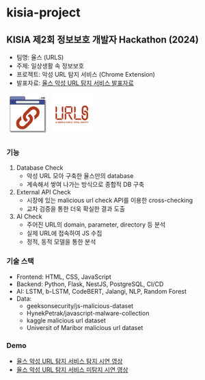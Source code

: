 # kisia-project

## KISIA 제2회 정보보호 개발자 Hackathon (2024)
- 팀명: 율스 (URLS)
- 주제: 일상생활 속 정보보호
- 프로젝트: 악성 URL 탐지 서비스 (Chrome Extension)
- 발표자료: [율스 악성 URL 탐지 서비스 발표자료](./assets/kisia%20hackathon%20발표자료.pdf)

<img src="./frontend/icon.png" width="100">
<img src="./frontend/image/text-logo.png" width="100">

### 기능
1. Database Check
   - 악성 URL 모아 구축한 율스만의 database
   - 계속해서 쌓여 나가는 방식으로 종합적 DB 구축
2. External API Check
   - 시장에 있는 malicious url check API를 이용한 cross-checking
   - 교차 검증을 통한 더욱 확실한 결과 도출
3. AI Check
   - 주어진 URL의 domain, parameter, directory 등 분석
   - 실제 URL에 접속하여 JS 수집
   - 정적, 동적 모델을 통한 분석

### 기술 스택
- Frontend: HTML, CSS, JavaScript
- Backend: Python, Flask, NestJS, PostgreSQL, CI/CD
- AI: LSTM, b-LSTM, CodeBERT, Jalangi, NLP, Random Forest
- Data:
  - geeksonsecurity/js-malicious-dataset
  - HynekPetrak/javascript-malware-collection
  - kaggle malicious url dataset
  - Universit of Maribor malicious url dataset

### Demo
- [율스 악성 URL 탐지 서비스 탐지 시연 영상](https://drive.google.com/file/d/1MR6lOnnYuWg-IO3W-muJ0djdQdglDErT/view?usp=drive_link)
- [율스 악성 URL 탐지 서비스 미탐지 시연 영상](https://drive.google.com/file/d/1UIsQsFgGIL_0CFuzHnU2InUrbaD2Cp_s/view?usp=sharing)